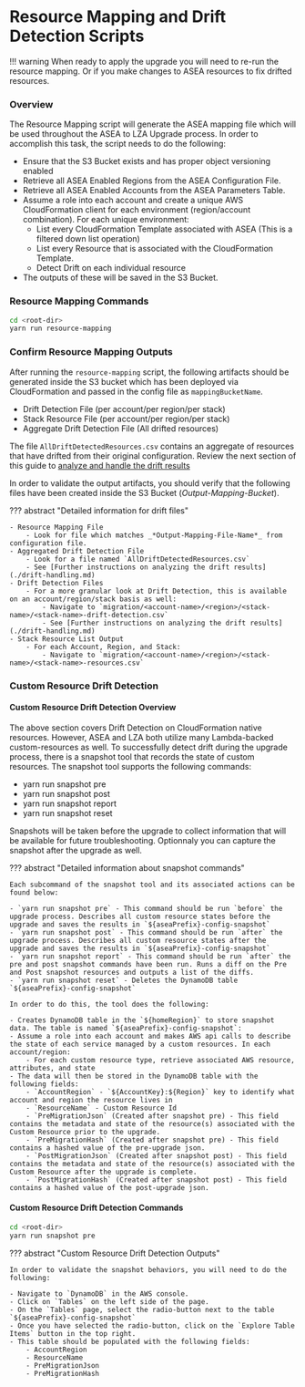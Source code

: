 # Resource Mapping and Drift Detection Scripts

!!! warning
    When ready to apply the upgrade you will need to re-run the resource mapping. Or if you make changes to ASEA resources to fix drifted resources.

### Overview

The Resource Mapping script will generate the ASEA mapping file which will be used throughout the ASEA to LZA Upgrade process. In order to accomplish this task, the script needs to do the following:

- Ensure that the S3 Bucket exists and has proper object versioning enabled
- Retrieve all ASEA Enabled Regions from the ASEA Configuration File.
- Retrieve all ASEA Enabled Accounts from the ASEA Parameters Table.
- Assume a role into each account and create a unique AWS CloudFormation client for each environment (region/account combination). For each unique environment:
    - List every CloudFormation Template associated with ASEA (This is a filtered down list operation)
    - List every Resource that is associated with the CloudFormation Template.
    - Detect Drift on each individual resource
- The outputs of these will be saved in the S3 Bucket.

### Resource Mapping Commands

```bash
cd <root-dir>
yarn run resource-mapping
```

### Confirm Resource Mapping Outputs

After running the `resource-mapping` script, the following artifacts should be generated inside the S3 bucket which has been deployed via CloudFormation and passed in the config file as `mappingBucketName`.

- Drift Detection File (per account/per region/per stack)
- Stack Resource File (per account/per region/per stack)
- Aggregate Drift Detection File (All drifted resources)

The file `AllDriftDetectedResources.csv` contains an aggregate of resources that have drifted from their original configuration. Review the next section of this guide to [analyze and handle the drift results](./drift-handling.md)

In order to validate the output artifacts, you should verify that the following files have been created inside the S3 Bucket (_*Output-Mapping-Bucket*_).

??? abstract "Detailed information for drift files"

    - Resource Mapping File
        - Look for file which matches _*Output-Mapping-File-Name*_ from configuration file.
    - Aggregated Drift Detection File
        - Look for a file named `AllDriftDetectedResources.csv`
        - See [Further instructions on analyzing the drift results](./drift-handling.md)
    - Drift Detection Files
        - For a more granular look at Drift Detection, this is available on an account/region/stack basis as well:
            - Navigate to `migration/<account-name>/<region>/<stack-name>/<stack-name>-drift-detection.csv`
            - See [Further instructions on analyzing the drift results](./drift-handling.md)
    - Stack Resource List Output
        - For each Account, Region, and Stack:
            - Navigate to `migration/<account-name>/<region>/<stack-name>/<stack-name>-resources.csv`


### Custom Resource Drift Detection

#### Custom Resource Drift Detection Overview

The above section covers Drift Detection on CloudFormation native resources. However, ASEA and LZA both utilize many Lambda-backed custom-resources as well. To successfully detect drift during the upgrade process, there is a snapshot tool that records the state of custom resources.
The snapshot tool supports the following commands:

- yarn run snapshot pre
- yarn run snapshot post
- yarn run snapshot report
- yarn run snapshot reset

Snapshots will be taken before the upgrade to collect information that will be available for future troubleshooting. Optionnaly you can capture the snapshot after the upgrade as well.

??? abstract "Detailed information about snapshot commands"

    Each subcommand of the snapshot tool and its associated actions can be found below:

    - `yarn run snapshot pre` - This command should be run `before` the upgrade process. Describes all custom resource states before the upgrade and saves the results in `${aseaPrefix}-config-snapshot`
    - `yarn run snapshot post` - This command should be run `after` the upgrade process. Describes all custom resource states after the upgrade and saves the results in `${aseaPrefix}-config-snapshot`
    - `yarn run snapshot report` - This command should be run `after` the pre and post snapshot commands have been run. Runs a diff on the Pre and Post snapshot resources and outputs a list of the diffs.
    - `yarn run snapshot reset` - Deletes the DynamoDB table `${aseaPrefix}-config-snapshot`

    In order to do this, the tool does the following:

    - Creates DynamoDB table in the `${homeRegion}` to store snapshot data. The table is named `${aseaPrefix}-config-snapshot`:
    - Assume a role into each account and makes AWS api calls to describe the state of each service managed by a custom resources. In each account/region:
        - For each custom resource type, retrieve associated AWS resource, attributes, and state
    - The data will then be stored in the DynamoDB table with the following fields:
        - `AccountRegion` - `${AccountKey}:${Region}` key to identify what account and region the resource lives in
        - `ResourceName` - Custom Resource Id
        - `PreMigrationJson` (Created after snapshot pre) - This field contains the metadata and state of the resource(s) associated with the Custom Resource prior to the upgrade.
        - `PreMigrationHash` (Created after snapshot pre) - This field contains a hashed value of the pre-upgrade json.
        - `PostMigrationJson` (Created after snapshot post) - This field contains the metadata and state of the resource(s) associated with the Custom Resource after the upgrade is complete.
        - `PostMigrationHash` (Created after snapshot post) - This field contains a hashed value of the post-upgrade json.


#### Custom Resource Drift Detection Commands

```bash
cd <root-dir>
yarn run snapshot pre
```

??? abstract "Custom Resource Drift Detection Outputs"

    In order to validate the snapshot behaviors, you will need to do the following:

    - Navigate to `DynamoDB` in the AWS console.
    - Click on `Tables` on the left side of the page.
    - On the `Tables` page, select the radio-button next to the table `${aseaPrefix}-config-snapshot`
    - Once you have selected the radio-button, click on the `Explore Table Items` button in the top right.
    - This table should be populated with the following fields:
        - AccountRegion
        - ResourceName
        - PreMigrationJson
        - PreMigrationHash
